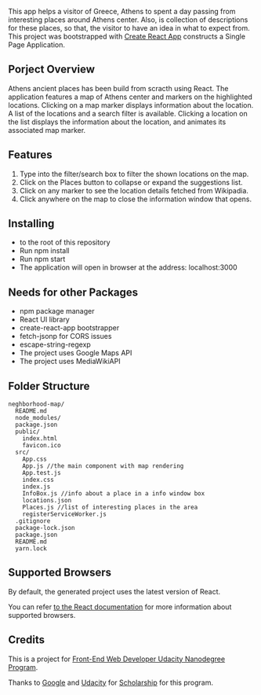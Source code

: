 This app helps a visitor of Greece, Athens to spent a day passing from interesting places around Athens center. Also, is collection of descriptions for these places, so that, the visitor to have an idea in what to expect from. This project was bootstrapped with [Create React App](https://github.com/facebookincubator/create-react-app) constructs a Single Page Application.

## Porject Overview
Athens ancient places has been build from scracth using React. The application features a map of Athens center and markers on the highlighted locations. Clicking on a map marker displays information about the location. A list of the locations and a search filter is available. Clicking a location on the list displays the information about the location, and animates its associated map marker. 

## Features

1. Type into the filter/search box to filter the shown locations on the map.
2. Click on the Places button to collapse or expand the suggestions list.
3. Click on any marker to see the location details fetched from Wikipadia.
4. Click anywhere on the map to close the information window that opens. 

## Installing
- to the root of this repository
- Run npm install
- Run npm start
- The application will open in browser at the address: localhost:3000

## Needs for other Packages
- npm package manager
- React UI library
- create-react-app bootstrapper
- fetch-jsonp for CORS issues
- escape-string-regexp
- The project uses Google Maps API
- The project uses MediaWikiAPI

## Folder Structure

```
neghborhood-map/
  README.md
  node_modules/
  package.json
  public/
    index.html
    favicon.ico
  src/
    App.css
    App.js //the main component with map rendering
    App.test.js
    index.css
    index.js
    InfoBox.js //info about a place in a info window box
    locations.json
    Places.js //list of interesting places in the area
    registerServiceWorker.js
  .gitignore
  package-lock.json
  package.json
  README.md
  yarn.lock
```

## Supported Browsers

By default, the generated project uses the latest version of React.

You can refer [to the React documentation](https://reactjs.org/docs/react-dom.html#browser-support) for more information about supported browsers.

## Credits

This is a project for [Front-End Web Developer Udacity Nanodegree Program](https://www.udacity.com/course/front-end-web-developer-nanodegree--nd001).

Thanks to [Google](https://google.com "Google") and [Udacity](https://www.udacity.com "Udacity") for [Scholarship](https://www.udacity.com/google-scholarships) for this program.
